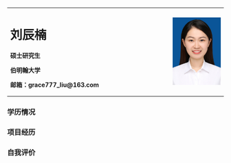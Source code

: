 
<table border="0">
  <tr>
    <td width="75%">
      <h1>刘辰楠</h1>
      <p><b>硕士研究生</b></p>
      <p><b>伯明翰大学</b></p>
      <p><b>邮箱：grace777_liu@163.com</b></p>    
    </td>
    <td width="25%">
      <img src="/ChennanLiu.JPG" width="100%"> 
    </td>
  </tr>
</table>

### 学历情况

### 项目经历

### 自我评价

